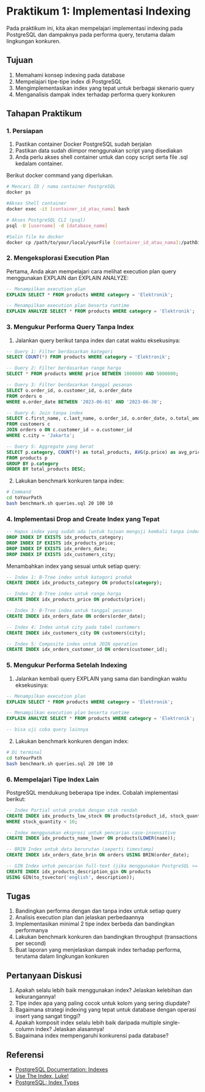 # Praktikum 1: Implementasi Indexing

Pada praktikum ini, kita akan mempelajari implementasi indexing pada PostgreSQL dan dampaknya pada performa query, terutama dalam lingkungan konkuren.

## Tujuan

1. Memahami konsep indexing pada database
2. Mempelajari tipe-tipe index di PostgreSQL
3. Mengimplementasikan index yang tepat untuk berbagai skenario query
4. Menganalisis dampak index terhadap performa query konkuren

## Tahapan Praktikum

### 1. Persiapan

1. Pastikan container Docker PostgreSQL sudah berjalan
2. Pastikan data sudah diimpor menggunakan script yang disediakan
3. Anda perlu akses shell container untuk dan copy script serta file .sql kedalam container.

Berikut docker command yang diperlukan.

```bash
# Mencari ID / nama container PostgreSQL
docker ps

#Akses Shell container
docker exec -it [container_id_atau_nama] bash

# Akses PostgreSQL CLI (psql)
psql -U [username] -d [database_name]

#Salin file ke docker
docker cp /path/to/your/local/yourFile [container_id_atau_nama]:/pathDiContainer/
```

### 2. Mengeksplorasi Execution Plan

Pertama, Anda akan mempelajari cara melihat execution plan query menggunakan EXPLAIN dan EXPLAIN ANALYZE:

```sql
-- Menampilkan execution plan
EXPLAIN SELECT * FROM products WHERE category = 'Elektronik';

-- Menampilkan execution plan beserta runtime
EXPLAIN ANALYZE SELECT * FROM products WHERE category = 'Elektronik';
```

### 3. Mengukur Performa Query Tanpa Index

1. Jalankan query berikut tanpa index dan catat waktu eksekusinya:

```sql
-- Query 1: Filter berdasarkan kategori
SELECT COUNT(*) FROM products WHERE category = 'Elektronik';

-- Query 2: Filter berdasarkan range harga
SELECT * FROM products WHERE price BETWEEN 1000000 AND 5000000;

-- Query 3: Filter berdasarkan tanggal pesanan
SELECT o.order_id, o.customer_id, o.order_date
FROM orders o
WHERE o.order_date BETWEEN '2023-06-01' AND '2023-06-30';

-- Query 4: Join tanpa index
SELECT c.first_name, c.last_name, o.order_id, o.order_date, o.total_amount
FROM customers c
JOIN orders o ON c.customer_id = o.customer_id
WHERE c.city = 'Jakarta';

-- Query 5: Aggregate yang berat
SELECT p.category, COUNT(*) as total_products, AVG(p.price) as avg_price
FROM products p
GROUP BY p.category
ORDER BY total_products DESC;
```

2. Lakukan benchmark konkuren tanpa index:

```bash
# Command
cd toYourPath
bash benchmark.sh queries.sql 20 100 10
```

### 4. Implementasi Drop and Create Index yang Tepat

```sql
-- Hapus index yang sudah ada (untuk tujuan menguji kembali tanpa index)
DROP INDEX IF EXISTS idx_products_category;
DROP INDEX IF EXISTS idx_products_price;
DROP INDEX IF EXISTS idx_orders_date;
DROP INDEX IF EXISTS idx_customers_city;
```

Menambahkan index yang sesuai untuk setiap query:

```sql
-- Index 1: B-Tree index untuk kategori produk
CREATE INDEX idx_products_category ON products(category);

-- Index 2: B-Tree index untuk range harga
CREATE INDEX idx_products_price ON products(price);

-- Index 3: B-Tree index untuk tanggal pesanan
CREATE INDEX idx_orders_date ON orders(order_date);

-- Index 4: Index untuk city pada tabel customers
CREATE INDEX idx_customers_city ON customers(city);

-- Index 5: Composite index untuk JOIN operation
CREATE INDEX idx_orders_customer_id ON orders(customer_id);
```

### 5. Mengukur Performa Setelah Indexing

1. Jalankan kembali query EXPLAIN yang sama dan bandingkan waktu eksekusinya:

```sql
-- Menampilkan execution plan
EXPLAIN SELECT * FROM products WHERE category = 'Elektronik';

-- Menampilkan execution plan beserta runtime
EXPLAIN ANALYZE SELECT * FROM products WHERE category = 'Elektronik';

-- bisa uji coba query lainnya
```

2. Lakukan benchmark konkuren dengan index:

```bash
# Di terminal
cd toYourPath
bash benchmark.sh queries.sql 20 100 10
```

### 6. Mempelajari Tipe Index Lain

PostgreSQL mendukung beberapa tipe index. Cobalah implementasi berikut:

```sql
-- Index Partial untuk produk dengan stok rendah
CREATE INDEX idx_products_low_stock ON products(product_id, stock_quantity)
WHERE stock_quantity < 10;

-- Index menggunakan ekspresi untuk pencarian case-insensitive
CREATE INDEX idx_products_name_lower ON products(LOWER(name));

-- BRIN Index untuk data berurutan (seperti timestamp)
CREATE INDEX idx_orders_date_brin ON orders USING BRIN(order_date);

-- GIN Index untuk pencarian full-text (jika menggunakan PostgreSQL >= 9.6)
CREATE INDEX idx_products_description_gin ON products
USING GIN(to_tsvector('english', description));
```

## Tugas

1. Bandingkan performa dengan dan tanpa index untuk setiap query
2. Analisis execution plan dan jelaskan perbedaannya
3. Implementasikan minimal 2 tipe index berbeda dan bandingkan performanya
4. Lakukan benchmark konkuren dan bandingkan throughput (transactions per second)
5. Buat laporan yang menjelaskan dampak index terhadap performa, terutama dalam lingkungan konkuren

## Pertanyaan Diskusi

1. Apakah selalu lebih baik menggunakan index? Jelaskan kelebihan dan kekurangannya!
2. Tipe index apa yang paling cocok untuk kolom yang sering diupdate?
3. Bagaimana strategi indexing yang tepat untuk database dengan operasi insert yang sangat tinggi?
4. Apakah komposit index selalu lebih baik daripada multiple single-column index? Jelaskan alasannya!
5. Bagaimana index mempengaruhi konkurensi pada database?

## Referensi

- [PostgreSQL Documentation: Indexes](https://www.postgresql.org/docs/current/indexes.html)
- [Use The Index, Luke!](https://use-the-index-luke.com/)
- [PostgreSQL: Index Types](https://www.postgresql.org/docs/current/indexes-types.html)
